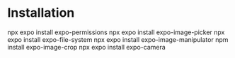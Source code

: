 # Installation

npx expo install expo-permissions
npx expo install expo-image-picker
npx expo install expo-file-system
npx expo install expo-image-manipulator
npm install expo-image-crop
npx expo install expo-camera
